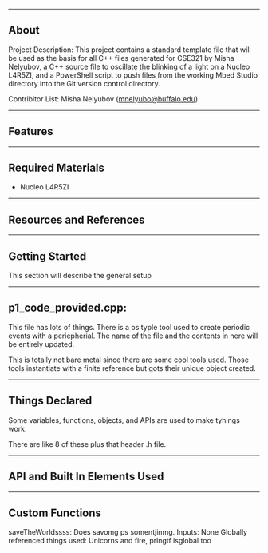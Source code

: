 -------------------
About
-------------------
Project Description: This project contains a standard template file that will be used as the basis for all C++ files generated for CSE321 by Misha Nelyubov, a C++ source file to oscillate the blinking of a light on a Nucleo L4R5ZI, and a PowerShell script to push files from the working Mbed Studio directory into the Git version control directory.


Contribitor List: Misha Nelyubov (mnelyubo@buffalo.edu)


--------------------
Features
--------------------

--------------------
Required Materials
--------------------
- Nucleo L4R5ZI

--------------------
Resources and References
--------------------


--------------------
Getting Started
--------------------
This section will describe the general setup

--------------------
p1_code_provided.cpp:
--------------------
 
This file has lots of things. There is a os typle tool used to create periodic events with a periepherial. The name of the file and the contents in here will be entirely updated.
 
This is totally not bare metal since there are some cool tools used. Those tools instantiate with a finite reference but gots their unique object created. 


----------
Things Declared
----------
Some variables, functions, objects, and APIs are used to make tyhings work. 

There are like 8 of these plus that header .h file.

----------
API and Built In Elements Used
----------

----------
Custom Functions
----------

saveTheWorldssss:
	Does savomg ps somentjinmg. 
	Inputs:
		None
	Globally referenced things used:
	Unicorns and fire, pringtf isglobal too


